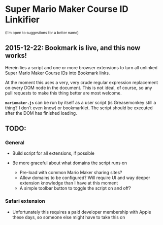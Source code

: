# Super Mario Maker Course ID Linkifier

<small>(I'm open to suggestions for a better name)</small>

## 2015\-12\-22: Bookmark is live, and this now works!

Herein lies a script and one or more browser extensions to turn all unlinked Super Mario Maker Course IDs into Bookmark links.

At the moment this uses a very, very crude regular expression replacement on every DOM node in the document. This is not ideal, of course, so any pull requests to make this thing better are most welcome.

**`mariomaker.js`** can be run by itself as a user script (is Greasemonkey still a thing? I don't even know) or bookmarklet. The script should be executed after the DOM has finished loading.

## TODO:

### General

- Build script for all extensions, if possible

- Be more graceful about what domains the script runs on
    + Pre-load with common Mario Maker sharing sites?
    + Allow domains to be configured? Will require UI and way deeper extension knowledge than I have at this moment
    + A simple toolbar button to toggle the script on and off?

### Safari extension

- Unfortunately this requires a paid developer membership with Apple these days, so someone else might have to take this on


